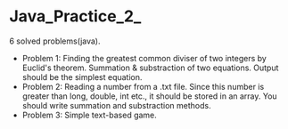 # Java_Practice_2_
6 solved problems(java).
* Problem 1: Finding the greatest common diviser of two integers by Euclid's theorem. Summation & substraction of two equations. Output should be the simplest equation.
* Problem 2: Reading a number from a .txt file. Since this number is greater than long, double, int etc., it should be stored in an array. You should write summation and substraction methods.
* Problem 3: Simple text-based game.
